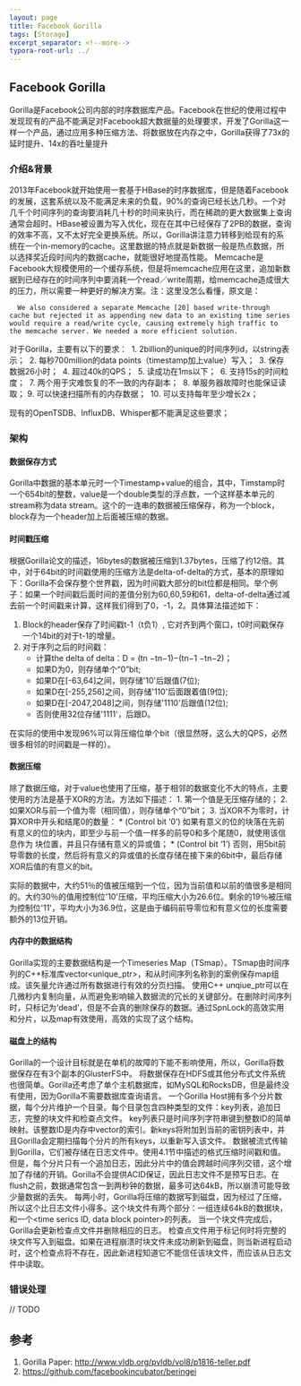 ```yaml
---
layout: page
title: Facebook Gorilla
tags: [Storage]
excerpt_separator: <!--more-->
typora-root-url: ../
---
```




## Facebook Gorilla

  Gorilla是Facebook公司内部的时序数据库产品。Facebook在世纪的使用过程中发现现有的产品不能满足对Facebook超大数据量的处理要求，开发了Gorilla这一样一个产品，通过应用多种压缩方法、将数据放在内存之中，Gorilla获得了73x的延时提升、14x的吞吐量提升



### 介绍&背景

   2013年Facebook就开始使用一套基于HBase的时序数据库，但是随着Facebook的发展，这套系统以及不能满足未来的负载，90%的查询已经长达几秒。一个对几千个时间序列的查询要消耗几十秒的时间来执行，而在稀疏的更大数据集上查询通常会超时。HBase被设置为写入优化，现在在其中已经保存了2PB的数据，查询的效率不高，又不太好完全更换系统。所以，Gorilla讲注意力转移到给现有的系统在一个in-memory的cache。这里数据的特点就是新数据一般是热点数据，所以选择奖近段时间内的数据cache，就能很好地提高性能。
   Memcache是Facebook大规模使用的一个缓存系统，但是将memcache应用在这里，追加新数据到已经存在的时间序列中要消耗一个read／write周期，给memcache造成很大的压力，所以需要一种更好的解决方案。注：这里没怎么看懂，原文是：

```
  We also considered a separate Memcache [20] based write-through cache but rejected it as appending new data to an existing time series would require a read/write cycle, causing extremely high traffic to the memcache server. We needed a more efficient solution. 
```

对于Gorilla，主要有以下的要求：
​    1. 2billion的unique的时间序列id，以string表示；
​    2. 每秒700million的data points（timestamp加上value）写入；
​    3. 保存数据26小时；
​    4. 超过40k的QPS；
​    5. 读成功在1ms以下；
​    6. 支持15s的时间粒度；
​    7. 两个用于灾难恢复的不一致的内存副本；
​    8. 单服务器故障时也能保证读取；
​    9. 可以快速扫描所有的内存数据；
​    10. 可以支持每年至少增长2x；

现有的OpenTSDB、InfluxDB、Whisper都不能满足这些要求；



### 架构

#### 数据保存方式

  Gorilla中数据的基本单元时一个Timestamp+value的组合，其中，Timstamp时一个654bit的整数，value是一个double类型的浮点数，一个这样基本单元的stream称为data stream。这个的一连串的数据被压缩保存，称为一个block，block存为一个header加上后面被压缩的数据。



#### 时间戳压缩

  根据Gorilla论文的描述，16bytes的数据被压缩到1.37bytes，压缩了约12倍。其中，对于64bit的时间戳使用的压缩方法是delta-of-delta的方式，基本的原理如下：Gorilla不会保存整个世界戳，因为时间戳大部分的bit位都是相同。举个例子：如果一个时间戳后面时间的差值分别为60,60,59和61，delta-of-delta通过减去前一个时间戳来计算，这样我们得到了0，-1，2。具体算法描述如下：

1. Block的header保存了时间戳t-1（t负1）, 它对齐到两个窗口，t0时间戳保存一个14bit的对于t-1的增量。
2. 对于序列之后的时间戳：
   * 计算the delta of delta：D = (tn −tn−1)−(tn−1 −tn−2)；
   * 如果D为0，则存储单个“0”bit;
   * 如果D在[-63,64]之间，则存储'10'后跟值(7位);
   * 如果D在[-255,256]之间，则存储'110'后面跟着值(9位);
   * 如果D在[-2047,2048]之间，则存储'1110'后跟值(12位);
   * 否则使用32位存储'1111'，后跟D。

在实际的使用中发现96%可以背压缩位单个bit（很显然呀，这么大的QPS，必然很多相邻的时间戳是一样的）。  

 

#### 数据压缩

 除了数据压缩，对于value也使用了压缩，基于相邻的数据变化不大的特点，主要使用的方法是基于XOR的方法。方法如下描述：
    1. 第一个值是无压缩存储的；
    2. 如果XOR与前一个值为零（相同值），则存储单个“0”bit；
    3. 当XOR不为零时，计算XOR中开头和结尾0的数量：
       * (Control bit ‘0’) 如果有意义的位的块落在先前有意义的位的块内，即至少与前一个值一样多的前导0和多个尾随0，就使用该信息作为  块位置，并且只存储有意义的异或值；
       * (Control bit ‘1’) 否则，用5bit前导零数的长度，然后将有意义的异或值的长度存储在接下来的6bit中，最后存储XOR后值的有意义的bit。

  实际的数据中，大约51％的值被压缩到一个位，因为当前值和以前的值很多是相同的。大约30％的值用控制位'10'压缩，平均压缩大小为26.6位。剩余的19％被压缩为控制位'11'，平均大小为36.9位，这是由于编码前导零位和有意义位的长度需要额外的13位开销。



#### 内存中的数据结构

  Gorilla实现的主要数据结构是一个Timeseries Map（TSmap）。TSmap由时间序列的C++标准库vector<unique_ptr<TSmap>>，和从时间序列名称到的案例保存map组成。该矢量允许通过所有数据进行有效的分页扫描。 使用C++ unqiue_ptr<TSmap>可以在几微秒内复制向量，从而避免影响输入数据流的冗长的关键部分。在删除时间序列时，只标记为‘dead’，但是不会真的删除保存的数据。通过SpnLock的高效实用和分片，以及map有效使用，高效的实现了这个结构。



#### 磁盘上的结构

  Gorilla的一个设计目标就是在单机的故障的下能不影响使用，所以，Gorilla将数据保存在有3个副本的GlusterFS中。 将数据保存在HDFS或其他分布式文件系统也很简单。Gorilla还考虑了单个主机数据库，如MySQL和RocksDB，但是最终没有使用，因为Gorilla不需要数据库查询语言。 一个Gorilla Host拥有多个分片数据，每个分片维护一个目录。每个目录包含四种类型的文件：key列表，追加日志，完整的块文件和检查点文件。
   key列表只是时间序列字符串键到整数ID的简单映射。该整数ID是内存中vector的索引。新keys将附加到当前的密钥列表中，并且Gorilla会定期扫描每个分片的所有keys，以重新写入该文件。
   数据被流式传输到Gorilla，它们被存储在日志文件中。使用4.1节中描述的格式压缩时间戳和值。但是，每个分片只有一个追加日志，因此分片中的值会跨越时间序列交错，这个增加了存储的开销。Gorilla不会提供ACID保证，因此日志文件不是预写日志。在flush之前，数据通常包含一到两秒钟的数据，最多可达64kB，所以崩溃可能导致少量数据的丢失。
   每两小时，Gorilla将压缩的数据写到磁盘，因为经过了压缩，所以这个比日志文件小得多。这个块文件有两个部分：一组连续64kB的数据块，和一个<time serics ID, data block pointer>的列表。 当一个块文件完成后，Gorilla会更新检查点文件并删除相应的日志。 检查点文件用于标记何时将完整的块文件写入到磁盘。如果在进程崩溃时块文件未成功刷新到磁盘，则当新进程启动时，这个检查点将不存在，因此新进程知道它不能信任该块文件，而应该从日志文件中读取。



### 错误处理

// TODO



## 参考
1. Gorilla Paper: http://www.vldb.org/pvldb/vol8/p1816-teller.pdf
2. https://github.com/facebookincubator/beringei
